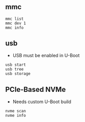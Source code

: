 #


## mmc

```
mmc list
mmc dev 1
mmc info
```

## usb

* USB must be enabled in U-Boot

```
usb start
usb tree
usb storage
```


## PCIe-Based NVMe

* Needs custom U-Boot build

```
nvme scan
nvme info
```
